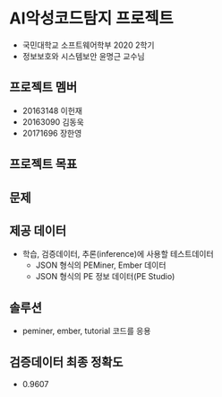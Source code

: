# AI악성코드탐지 프로젝트
- 국민대학교 소프트웨어학부 2020 2학기 
- 정보보호와 시스템보안 윤명근 교수님

## 프로젝트 멤버
- 20163148 이헌재
- 20163090 김동욱
- 20171696 장한영

## 프로젝트 목표

## 문제

## 제공 데이터
- 학습, 검증데이터, 추론(inference)에 사용할 테스트데이터
  - JSON 형식의 PEMiner, Ember 데이터
  - JSON 형식의 PE 정보 데이터(PE Studio)


## 솔루션
- peminer, ember, tutorial 코드를 응용

## 검증데이터 최종 정확도
- 0.9607
